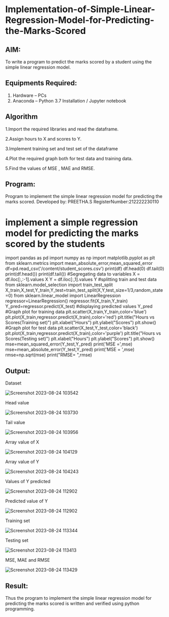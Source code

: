 # Implementation-of-Simple-Linear-Regression-Model-for-Predicting-the-Marks-Scored

## AIM:
To write a program to predict the marks scored by a student using the simple linear regression model.

## Equipments Required:
1. Hardware – PCs
2. Anaconda – Python 3.7 Installation / Jupyter notebook

## Algorithm
1.Import the required libraries and read the dataframe.
   
2.Assign hours to X and scores to Y.

3.Implement training set and test set of the dataframe

4.Plot the required graph both for test data and training data.

5.Find the values of MSE , MAE and RMSE.


## Program:
Program to implement the simple linear regression model for predicting the marks scored.
Developed by: PREETHA.S
RegisterNumber:212222230110

# implement a simple regression model for predicting the marks scored by the students
import pandas as pd
import numpy as np
import matplotlib.pyplot as plt
from sklearn.metrics import mean_absolute_error,mean_squared_error
df=pd.read_csv('/content/student_scores.csv')
print(df)
df.head(0)
df.tail(0)
print(df.head())
print(df.tail())
#Segregating data to variables
X = df.iloc[:,:-1].values
X 
Y = df.iloc[:,1].values
Y
#splitting train and test data
from sklearn.model_selection import train_test_split
X_train,X_test,Y_train,Y_test=train_test_split(X,Y,test_size=1/3,random_state=0)
from sklearn.linear_model import LinearRegression
regressor=LinearRegression()
regressor.fit(X_train,Y_train)
Y_pred=regressor.predict(X_test)
#displaying predicted values
Y_pred
#Graph plot for training data
plt.scatter(X_train,Y_train,color='blue')
plt.plot(X_train,regressor.predict(X_train),color='red')
plt.title("Hours vs Scores(Training set)")
plt.xlabel("Hours")
plt.ylabel("Scores")
plt.show()
#Graph plot for test data
plt.scatter(X_test,Y_test,color='black')
plt.plot(X_train,regressor.predict(X_train),color='purple')
plt.title("Hours vs Scores(Testing set)")
plt.xlabel("Hours")
plt.ylabel("Scores")
plt.show()
mse=mean_squared_error(Y_test,Y_pred)
print('MSE =',mse)
mse=mean_absolute_error(Y_test,Y_pred)
print('MSE = ',mse)
rmse=np.sqrt(mse)
print("RMSE= ",rmse)


## Output:
Dataset

![Screenshot 2023-08-24 103542](https://github.com/Preetha-Senthamilan/Implementation-of-Simple-Linear-Regression-Model-for-Predicting-the-Marks-Scored/assets/119390282/27b712ea-42a7-4d81-9b48-946e152225e6)

Head value

![Screenshot 2023-08-24 103730](https://github.com/Preetha-Senthamilan/Implementation-of-Simple-Linear-Regression-Model-for-Predicting-the-Marks-Scored/assets/119390282/1c3a1f43-bca0-4f3f-a01e-0753a7d0a3f6)

Tail value

![Screenshot 2023-08-24 103956](https://github.com/Preetha-Senthamilan/Implementation-of-Simple-Linear-Regression-Model-for-Predicting-the-Marks-Scored/assets/119390282/f6552697-2f12-4521-82d8-44815f0c3a5d)

Array value of X

![Screenshot 2023-08-24 104129](https://github.com/Preetha-Senthamilan/Implementation-of-Simple-Linear-Regression-Model-for-Predicting-the-Marks-Scored/assets/119390282/4c2ecf90-82b0-47ea-bece-404e6aeed8c2)

Array value of Y

![Screenshot 2023-08-24 104243](https://github.com/Preetha-Senthamilan/Implementation-of-Simple-Linear-Regression-Model-for-Predicting-the-Marks-Scored/assets/119390282/a30d084e-80c3-4ce9-b7b8-2c81678dae32)

Values of Y predicted

![Screenshot 2023-08-24 112902](https://github.com/Preetha-Senthamilan/Implementation-of-Simple-Linear-Regression-Model-for-Predicting-the-Marks-Scored/assets/119390282/f9300620-fa7c-437e-99e1-891826517643)

Predicted value of Y

![Screenshot 2023-08-24 112902](https://github.com/Preetha-Senthamilan/Implementation-of-Simple-Linear-Regression-Model-for-Predicting-the-Marks-Scored/assets/119390282/1723581d-aed1-4424-ac4b-2975a8b93ff9)

Training set

![Screenshot 2023-08-24 113344](https://github.com/Preetha-Senthamilan/Implementation-of-Simple-Linear-Regression-Model-for-Predicting-the-Marks-Scored/assets/119390282/6ca5ddea-5894-4983-ab3d-e3c1dec0825f)

Testing set

![Screenshot 2023-08-24 113413](https://github.com/Preetha-Senthamilan/Implementation-of-Simple-Linear-Regression-Model-for-Predicting-the-Marks-Scored/assets/119390282/ac4131b5-dac3-46e6-9746-2f382750c97f)

MSE, MAE and RMSE

![Screenshot 2023-08-24 113429](https://github.com/Preetha-Senthamilan/Implementation-of-Simple-Linear-Regression-Model-for-Predicting-the-Marks-Scored/assets/119390282/815a1e66-bac1-4882-9bc2-eab1700facfd)

## Result:
Thus the program to implement the simple linear regression model for predicting the marks scored is written and verified using python programming.
